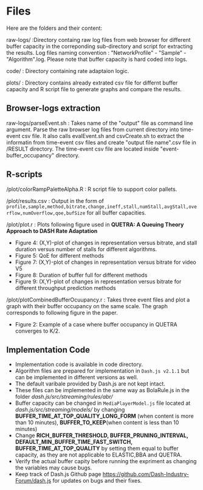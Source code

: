 # Files

Here are the folders and their content:

raw-logs/ :Directory containg raw log files from web browser for different buffer capacity in the correponding sub-directory and script for extracting the results. Log files naming convention : "NetworkProfile" - "Sample" - "Algorithm".log. Please note that buffer capacity is hard coded into logs.

code/ : Directory containing rate adaptaion logic. 

plots/ : Directory contains already extrated csv file for differnt buffer capacity and R script file to generate graphs and compare the results.



## Browser-logs extraction


raw-logs/parseEvent.sh : Takes name of the "output" file as command line argument. Parse the raw browser log files from current directory into time-event csv file. It also calls evalEvent.sh and csvCreate.sh to extract the informatin from time-event  csv files and create "output file name".csv file in /RESULT directory. The time-event  csv file are located inside "event-buffer_occupancy" directory.   



## R-scripts

/plot/colorRampPaletteAlpha.R : R script file to support color pallets. 


/plot/results.csv : Output in the form of `profile,sample,method,bitrate,change,ineff,stall,numStall,avgStall,overflow,numOverflow,qoe,bufSize` for all buffer capacities.

/plot/plot.r : Plots following figure used in **QUETRA: A Queuing Theory Approach to DASH Rate Adaptation**
* Figure 4: (X,Y)-plot of changes in representation versus bitrate, and stall duration versus number of stalls for different algorithms.
* Figure 5: QoE for different methods
* Figure 7: (X,Y)-plot of changes in representation versus bitrate for video V5
* Figure 8: Duration of buffer full for different methods
* Figure 9: (X,Y)-plot of changes in representation versus bitrate for different throughput prediction methods

/plot/plotCombinedBufferOcuupancy.r : Takes three event files and plot a graph with their buffer occupancy on the same scale. The graph corresponds to following figure in the paper.
* Figure 2: Example of a case where buffer occupancy in QUETRA converges to K/2.

## Implementation Code

* Implementation code is available in code directory. 
* Algorithm files are prepared for implementation in `Dash.js v2.1.1` but can be implemented in different versions as well. 
* The default varibale provided by Dash.js are not kept intact. 
* These files can be implemented in the same way as BolaRule.js in the folder *dash.js/src/streaming/rules/abr/*
* Buffer capacity can be changed in `MediaPlayerModel.js` file located at *dash.js/src/streaming/models/* by changing **BUFFER_TIME_AT_TOP_QUALITY_LONG_FORM** (when content is more than 10 minutes), **BUFFER_TO_KEEP**(when content is less than 10 minutes)
* Change **RICH_BUFFER_THRESHOLD, BUFFER_PRUNING_INTERVAL, DEFAULT_MIN_BUFFER_TIME_FAST_SWITCH, BUFFER_TIME_AT_TOP_QUALITY** by setting them equal to buffer capacity, as they are not applicable to ELASTIC,BBA and QUETRA. 
* Verify the actual buffer capity before running the expriment as changing the variables may cause bugs. 
* Keep track of Dash.js Github page https://github.com/Dash-Industry-Forum/dash.js  for updates on bugs and their fixes. 







